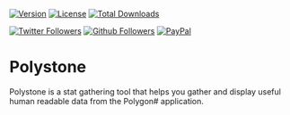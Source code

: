 
[![Version](https://img.shields.io/github/v/release/myerffoeg/polystone?sort=semver&style=for-the-badge)](https://github.com/myerffoeg/polystone/releases)
[![License](https://img.shields.io/badge/License-GNU%20General%20Public%20License%203.0-lightgrey.svg?style=for-the-badge)](LICENSE.md)
[![Total Downloads](https://img.shields.io/github/downloads/myerffoeg/polystone/total?style=for-the-badge)](https://github.com/myerffoeg/polystone/releases)

[![Twitter Followers](https://img.shields.io/twitter/follow/geofmigliacci.svg?logo=twitter&style=for-the-badge&label=Follow)](https://twitter.com/geofmigliacci)
[![Github Followers](https://img.shields.io/github/followers/geofmigliacci?logo=github&style=for-the-badge)](https://github.com/geofmigliacci)
[![PayPal](https://img.shields.io/badge/Donate-PayPal-ff3f59.svg?style=for-the-badge)](https://www.paypal.com/paypalme/myerffoeg)

# Polystone

Polystone is a stat gathering tool that helps you gather and display useful human readable data from the Polygon# application.
